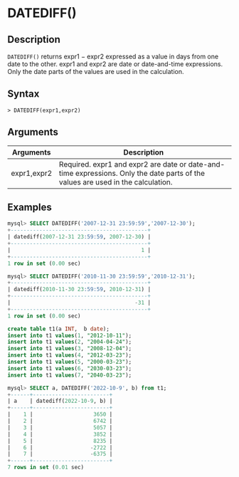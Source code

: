 # **DATEDIFF()**

## **Description**

`DATEDIFF()` returns expr1 − expr2 expressed as a value in days from one date to the other. expr1 and expr2 are date or date-and-time expressions. Only the date parts of the values are used in the calculation.

## **Syntax**

```
> DATEDIFF(expr1,expr2)
```

## **Arguments**

|  Arguments   | Description  |
|  ----  | ----  |
| expr1,expr2  | Required. expr1 and expr2 are date or date-and-time expressions. Only the date parts of the values are used in the calculation. |

## **Examples**

```sql
mysql> SELECT DATEDIFF('2007-12-31 23:59:59','2007-12-30');
+-------------------------------------------+
| datediff(2007-12-31 23:59:59, 2007-12-30) |
+-------------------------------------------+
|                                         1 |
+-------------------------------------------+
1 row in set (0.00 sec)

mysql> SELECT DATEDIFF('2010-11-30 23:59:59','2010-12-31');
+-------------------------------------------+
| datediff(2010-11-30 23:59:59, 2010-12-31) |
+-------------------------------------------+
|                                       -31 |
+-------------------------------------------+
1 row in set (0.00 sec)
```

```sql
create table t1(a INT,  b date);
insert into t1 values(1, "2012-10-11");
insert into t1 values(2, "2004-04-24");
insert into t1 values(3, "2008-12-04");
insert into t1 values(4, "2012-03-23");
insert into t1 values(5, "2000-03-23");
insert into t1 values(6, "2030-03-23");
insert into t1 values(7, "2040-03-23");

mysql> SELECT a, DATEDIFF('2022-10-9', b) from t1;
+------+------------------------+
| a    | datediff(2022-10-9, b) |
+------+------------------------+
|    1 |                   3650 |
|    2 |                   6742 |
|    3 |                   5057 |
|    4 |                   3852 |
|    5 |                   8235 |
|    6 |                  -2722 |
|    7 |                  -6375 |
+------+------------------------+
7 rows in set (0.01 sec)
```
